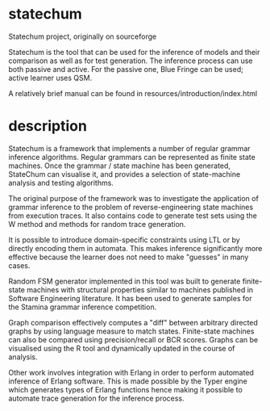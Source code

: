 # statechum
Statechum project, originally on sourceforge

Statechum is the tool that can be used for the inference of models and their comparison as well as for test generation. 
The inference process can use both passive and active. 
For the passive one, Blue Fringe can be used; active learner uses QSM.

A relatively brief manual can be found in resources/introduction/index.html
# description
Statechum is a framework that implements a number of regular grammar inference algorithms. Regular grammars can be represented as finite state machines. Once the grammar / state machine has been generated, StateChum can visualise it, and provides a selection of state-machine analysis and testing algorithms.

The original purpose of the framework was to investigate the application of grammar inference to the problem of reverse-engineering state machines from execution traces. It also contains code to generate test sets using the W method and methods for random trace generation.

It is possible to introduce domain-specific constraints using LTL or by directly encoding them in automata. This makes inference significantly more effective because the learner does not need to make "guesses" in many cases.

Random FSM generator implemented in this tool was built to generate finite-state machines with structural properties similar to machines published in Software Engineering literature. It has been used to generate samples for the Stamina grammar inference competition.

Graph comparison effectively computes a "diff" between arbitrary directed graphs by using language measure to match states. Finite-state machines can also be compared using precision/recall or BCR scores. Graphs can be visualised using the R tool and dynamically updated in the course of analysis.

Other work involves integration with Erlang in order to perform automated inference of Erlang software. This is made possible by the Typer engine which generates types of Erlang functions hence making it possible to automate trace generation for the inference process.
